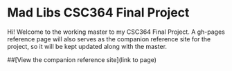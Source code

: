 Mad Libs CSC364 Final Project
========================

Hi! Welcome to the working master to my CSC364 Final Project. A gh-pages reference page will also serves as the companion reference site for the project, so it will be kept updated along with the master.

##[View the companion reference site](link to page)
